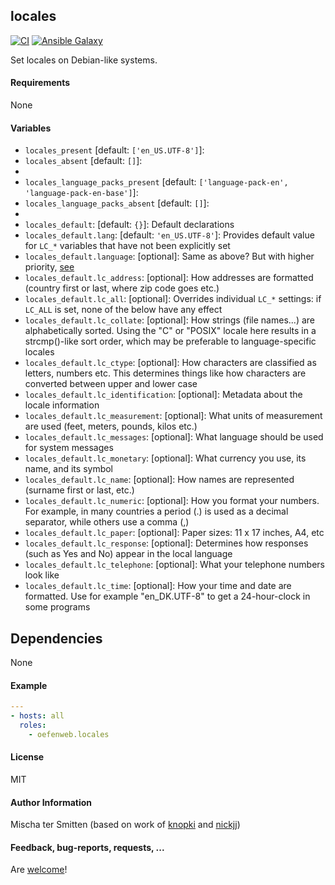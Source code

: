 ## locales

[![CI](https://github.com/Oefenweb/ansible-locales/workflows/CI/badge.svg)](https://github.com/Oefenweb/ansible-locales/actions?query=workflow%3ACI)
[![Ansible Galaxy](http://img.shields.io/badge/ansible--galaxy-locales-blue.svg)](https://galaxy.ansible.com/Oefenweb/locales)

Set locales on Debian-like systems.

#### Requirements

None

#### Variables

* `locales_present` [default: `['en_US.UTF-8']`]:
* `locales_absent` [default: `[]`]:
*
* `locales_language_packs_present` [default: `['language-pack-en', 'language-pack-en-base']`]:
* `locales_language_packs_absent` [default: `[]`]:
*
* `locales_default`: [default: `{}`]: Default declarations
* `locales_default.lang`: [default: `'en_US.UTF-8'`]: Provides default value for `LC_*` variables that have not been explicitly set
* `locales_default.language`: [optional]: Same as above? But with higher priority, [see](http://www.gnu.org/software/gettext/manual/gettext.html#Locale-Environment-Variables)
* `locales_default.lc_address`: [optional]: How addresses are formatted (country first or last, where zip code goes etc.)
* `locales_default.lc_all`: [optional]: Overrides individual `LC_*` settings: if `LC_ALL` is set, none of the below have any effect
* `locales_default.lc_collate`: [optional]: How strings (file names...) are alphabetically sorted. Using the "C" or "POSIX" locale here results in a strcmp()-like sort order, which may be preferable to language-specific locales
* `locales_default.lc_ctype`: [optional]: How characters are classified as letters, numbers etc. This determines things like how characters are converted between upper and lower case
* `locales_default.lc_identification`: [optional]: Metadata about the locale information
* `locales_default.lc_measurement`: [optional]: What units of measurement are used (feet, meters, pounds, kilos etc.)
* `locales_default.lc_messages`: [optional]: What language should be used for system messages
* `locales_default.lc_monetary`: [optional]: What currency you use, its name, and its symbol
* `locales_default.lc_name`: [optional]: How names are represented (surname first or last, etc.)
* `locales_default.lc_numeric`: [optional]: How you format your numbers. For example, in many countries a period (.) is used as a decimal separator, while others use a comma (,)
* `locales_default.lc_paper`: [optional]: Paper sizes: 11 x 17 inches, A4, etc
* `locales_default.lc_response`: [optional]: Determines how responses (such as Yes and No) appear in the local language
* `locales_default.lc_telephone`: [optional]: What your telephone numbers look like
* `locales_default.lc_time`: [optional]: How your time and date are formatted. Use for example "en_DK.UTF-8" to get a 24-hour-clock in some programs

## Dependencies

None

#### Example

```yaml
---
- hosts: all
  roles:
    - oefenweb.locales
```

#### License

MIT

#### Author Information

Mischa ter Smitten (based on work of [knopki](https://github.com/knopki) and [nickjj](https://github.com/nickjj))

#### Feedback, bug-reports, requests, ...

Are [welcome](https://github.com/Oefenweb/ansible-locales/issues)!
